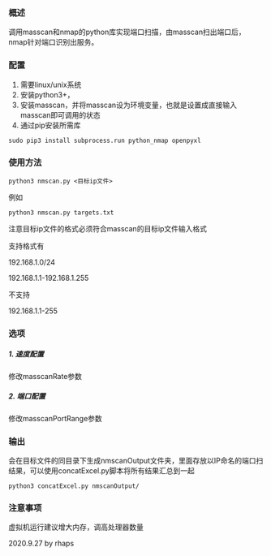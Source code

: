 ### 概述

调用masscan和nmap的python库实现端口扫描，由masscan扫出端口后，nmap针对端口识别出服务。

### 配置

1. 需要linux/unix系统
2. 安装python3+，
3. 安装masscan，并将masscan设为环境变量，也就是设置成直接输入masscan即可调用的状态
4. 通过pip安装所需库

```
sudo pip3 install subprocess.run python_nmap openpyxl
```

 

 

### 使用方法

```
python3 nmscan.py <目标ip文件>
```

例如

```
python3 nmscan.py targets.txt
```

注意目标ip文件的格式必须符合masscan的目标ip文件输入格式

支持格式有

192.168.1.0/24

192.168.1.1-192.168.1.255

不支持

192.168.1.1-255

 

### 选项

##### 1. 速度配置

修改masscanRate参数

##### 2. 端口配置

修改masscanPortRange参数



### 输出

 会在目标文件的同目录下生成nmscanOutput文件夹，里面存放以IP命名的端口扫结果，可以使用concatExcel.py脚本将所有结果汇总到一起

```
python3 concatExcel.py nmscanOutput/
```





### 注意事项

虚拟机运行建议增大内存，调高处理器数量



2020.9.27 by rhaps

 